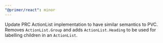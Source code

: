 ```yaml
---
"@primer/react": minor
---
```


Update PRC ActionList implementation to have similar semantics to PVC.
Removes `ActionList.Group` and adds `ActionList.Heading` to be used for
labelling children in an `ActionList`.

